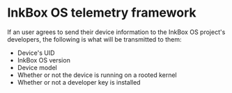 # InkBox OS telemetry framework

If an user agrees to send their device information to the InkBox OS project's developers, the following is what will be transmitted to them:
- Device's UID
- InkBox OS version
- Device model
- Whether or not the device is running on a rooted kernel
- Whether or not a developer key is installed

